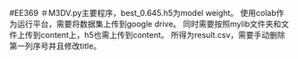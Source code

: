 #EE369
＃M3DV.py主要程序，best_0.645.h5为model weight。
使用colab作为运行平台，需要将数据集上传到google drive。
同时需要按照mylib文件夹和文件上传到content上，h5也需上传到content。
所得为result.csv，需要手动删除第一列序号并且修改title。

